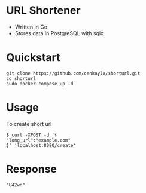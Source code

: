 # URL Shortener

- Written in Go
- Stores data in PostgreSQL with sqlx

# Quickstart
```shell
git clone https://github.com/cenkayla/shorturl.git
cd shorturl
sudo docker-compose up -d
```

# Usage
To create short url
```shell
$ curl -XPOST -d '{
"long_url":"example.com"
}' 'localhost:8080/create'
```
# Response
```shell
"U42wn"
```

